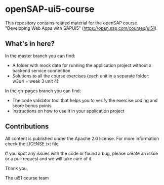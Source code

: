 # openSAP-ui5-course

This repository contains related material for the openSAP course "Developing Web Apps with SAPUI5" (https://open.sap.com/courses/ui51).

What's in here?
---------------

In the master branch you can find:
* A folder with mock data for running the application project without a backend service connection
* Solutions to all the course exercises (each unit in a separate folder: w3u4 = week 3 unit 4)
 
In the gh-pages branch you can find:
* The code validator tool that helps you to verify the exercise coding and score bonus points
* Instructions on how to use it in your application project

Contributions
-------------

All content is published under the Apache 2.0 license.
For more information check the LICENSE.txt file

If you spot any issues with the code or found a bug, please create an issue or a pull request and we will take care of it

Thank you,

The ui51 course team


